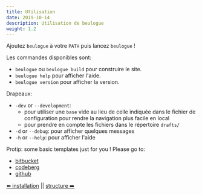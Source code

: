 ```yaml
---
title: Utilisation
date: 2019-10-14
description: Utilisation de beulogue
weight: 1.2
---
```


Ajoutez `beulogue` à votre `PATH` puis lancez `beulogue` !

Les commandes disponibles sont:

- `beulogue` ou `beulogue build` pour construire le site.
- `beulogue help` pour afficher l'aide.
- `beulogue version` pour afficher la version.

Drapeaux:

- `-dev` or `--development`: 
  - pour utiliser une `base` vide au lieu de celle indiquée dans le fichier de configuration pour rendre la navigation plus facile en local
  - pour prendre en compte les fichiers dans le répertoire `drafts/`
- `-d` or `--debug`: pour afficher quelques messages
- `-h` or `--help`: pour afficher l'aide

Protip: some basic templates just for you ! Please go to:

- [bitbucket](https://bitbucket.org/siegfriedehret/beulogue-templates/)
- [codeberg](https://codeberg.org/SiegfriedEhret/beulogue-templates/)
- [github](https://github.com/SiegfriedEhret/beulogue-templates/)

[⬅️ installation](/fr/usage/install.html) || [structure ➡️](/fr/usage/structure.html)